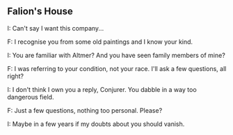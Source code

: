 ## Falion's House

I: Can't say I want this company...

F: I recognise you from some old paintings and I know your kind.

I: You are familiar with Altmer? And you have seen family members of mine?

F: I was referring to your condition, not your race. I'll ask a few questions, all right?

I: I don't think I own you a reply, Conjurer. You dabble in a way too dangerous field.

F: Just a few questions, nothing too personal. Please?

I: Maybe in a few years if my doubts about you should vanish.
